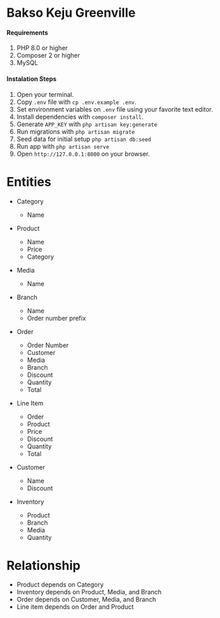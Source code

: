 # Bakso Keju Greenville

#### Requirements

1. PHP 8.0 or higher
2. Composer 2 or higher
3. MySQL

#### Instalation Steps

1. Open your terminal.
1. Copy `.env` file with `cp .env.example .env`.
1. Set environment variables on `.env` file using your favorite text editor.
1. Install dependencies with `composer install`.
1. Generate `APP_KEY` with `php artisan key:generate`
1. Run migrations with `php artisan migrate`
1. Seed data for initial setup `php artisan db:seed`
1. Run app with `php artisan serve`
1. Open `http://127.0.0.1:8000` on your browser.

# Entities

- Category
  - Name

- Product
  - Name
  - Price
  - Category

- Media
  - Name

- Branch
  - Name
  - Order number prefix

- Order
  - Order Number
  - Customer
  - Media
  - Branch
  - Discount
  - Quantity
  - Total

- Line Item
  - Order
  - Product
  - Price
  - Discount
  - Quantity
  - Total

- Customer
  - Name
  - Discount

- Inventory
  - Product
  - Branch
  - Media
  - Quantity

# Relationship

- Product depends on Category
- Inventory depends on Product, Media, and Branch
- Order depends on Customer, Media, and Branch
- Line item depends on Order and Product
